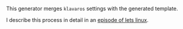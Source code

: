 This generator merges `klavaros` settings with the generated template.  

I describe this process in detail in an [episode of lets linux](https://budrich.github.io/letslinux/advanced_generators). 
